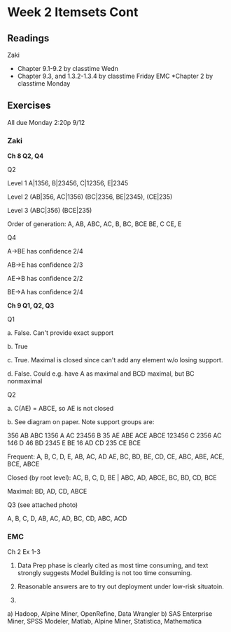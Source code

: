 # Week 2 Itemsets Cont

## Readings
Zaki
  * Chapter 9.1-9.2 by classtime Wedn
  * Chapter 9.3, and 1.3.2-1.3.4 by classtime Friday
EMC 
  *Chapter 2 by classtime Monday

## Exercises
All due Monday 2:20p 9/12

### Zaki
**Ch 8 Q2, Q4**

Q2 

Level 1 A|1356, B|23456, C|12356, E|2345

Level 2 (AB|356, AC|1356) (BC|2356, BE|2345), (CE|235)

Level 3 (ABC|356) (BCE|235)

Order of generation: A, AB, ABC, AC, B, BC, BCE BE, C CE, E

Q4

A->BE has confidence 2/4

AB->E has confidence 2/3

AE->B has confidence 2/2

BE->A has confidence 2/4

**Ch 9 Q1, Q2, Q3**

Q1

a. False. Can't provide exact support

b. True

c. True.  Maximal is closed since can't add any element w/o losing support.

d. False.  Could e.g. have A as maximal and BCD maximal, but BC nonmaximal

Q2

a. C(AE) = ABCE, so AE is not closed

b. See diagram on paper.  Note support groups are:

356 AB ABC
1356 A AC
23456 B
35 AE ABE ACE ABCE
123456 C
2356 AC
146 D
46 BD
2345 E BE
16 AD CD 
235 CE BCE


Frequent: A, B, C, D, E, AB, AC, AD AE, BC, BD, BE, CD, CE, ABC, ABE, ACE, BCE, ABCE

Closed (by root level): AC, B, C, D, BE | ABC, AD, ABCE, BC, BD, CD, BCE

Maximal: BD, AD, CD, ABCE

Q3 (see attached photo)

A, B, C, D, AB, AC, AD, BC, CD, ABC, ACD


### EMC
Ch 2 Ex 1-3

1. Data Prep phase is clearly cited as most time consuming, and text strongly
suggests Model Building is not too time consuming.

2. Reasonable answers are to try out deployment under low-risk situatoin.

3. 
a) Hadoop, Alpine Miner, OpenRefine, Data Wrangler
b) SAS Enterprise Miner, SPSS Modeler, Matlab, Alpine Miner, Statistica,
Mathematica